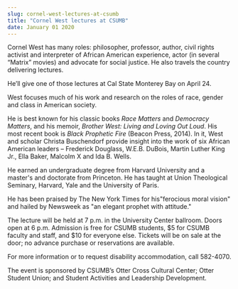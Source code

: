```yaml
---
slug: cornel-west-lectures-at-csumb
title: "Cornel West lectures at CSUMB"
date: January 01 2020
---
```


  
<p>
  Cornel West has many roles: philosopher, professor, author, civil rights
  activist and interpreter of African American experience, actor &#40;in several
  “Matrix” movies&#41; and advocate for social justice. He also travels the
  country delivering lectures.
</p>
<p>He’ll give one of those lectures at Cal State Monterey Bay on April 24.</p>
<p>
  West focuses much of his work and research on the roles of race, gender and
  class in American society.
</p>
<p>
  He is best known for his classic books <em>Race Matters</em> and
  <em>Democracy Matters</em>, and his memoir,
  <em>Brother West: Living and Loving Out Loud</em>. His most recent book is
  <em>Black Prophetic Fire</em> &#40;Beacon Press, 2014&#41;. In it, West and
  scholar Christa Buschendorf provide insight into the work of six African
  American leaders – Frederick Douglass, W.E.B. DuBois, Martin Luther King Jr.,
  Ella Baker, Malcolm X and Ida B. Wells.
</p>
<p>
  He earned an undergraduate degree from Harvard University and a master's and
  doctorate from Princeton. He has taught at Union Theological Seminary,
  Harvard, Yale and the University of Paris.
</p>
<p>
  He has been praised by The New York Times for his"ferocious moral vision" and
  hailed by Newsweek as "an elegant prophet with attitude."
</p>
<p>
  The lecture will be held at 7 p.m. in the University Center ballroom. Doors
  open at 6 p.m. Admission is free for CSUMB students, $5 for CSUMB faculty and
  staff, and $10 for everyone else. Tickets will be on sale at the door; no
  advance purchase or reservations are available.
</p>
<p>
  For more information or to request disability accommodation, call
  582&#45;4070.
</p>
<p>
  The event is sponsored by CSUMB’s Otter Cross Cultural Center; Otter Student
  Union; and Student Activities and Leadership Development.
</p>
 
